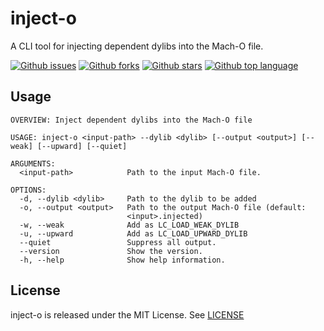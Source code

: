 # inject-o

A CLI tool for injecting dependent dylibs into the Mach-O file.

<!-- # Badges -->

[![Github issues](https://img.shields.io/github/issues/swiftbin/inject-o)](https://github.com/swiftbin/inject-o/issues)
[![Github forks](https://img.shields.io/github/forks/swiftbin/inject-o)](https://github.com/swiftbin/inject-o/network/members)
[![Github stars](https://img.shields.io/github/stars/swiftbin/inject-o)](https://github.com/swiftbin/inject-o/stargazers)
[![Github top language](https://img.shields.io/github/languages/top/swiftbin/inject-o)](https://github.com/swiftbin/inject-o/)

## Usage

```
OVERVIEW: Inject dependent dylibs into the Mach-O file

USAGE: inject-o <input-path> --dylib <dylib> [--output <output>] [--weak] [--upward] [--quiet]

ARGUMENTS:
  <input-path>            Path to the input Mach-O file.

OPTIONS:
  -d, --dylib <dylib>     Path to the dylib to be added
  -o, --output <output>   Path to the output Mach-O file (default:
                          <input>.injected)
  -w, --weak              Add as LC_LOAD_WEAK_DYLIB
  -u, --upward            Add as LC_LOAD_UPWARD_DYLIB
  --quiet                 Suppress all output.
  --version               Show the version.
  -h, --help              Show help information.
```

## License

inject-o is released under the MIT License. See [LICENSE](./LICENSE)
